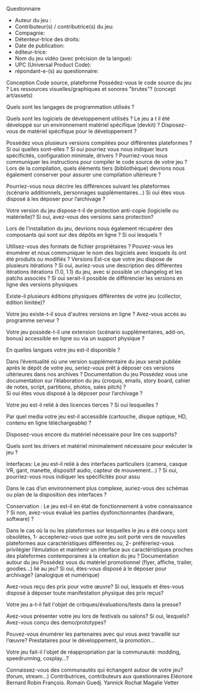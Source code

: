  Questionnaire

 * Auteur du jeu :
 * Contributeur(s) / contributrice(s) du jeu: 
 * Compagnie:
 * Détenteur-trice des droits: 
 * Date de publication:
 * éditeur-trice: 
 * Nom du jeu vidéo (avec précision de la langue): 
 * UPC (Universal Product Code):
 * répondant-e-(s) au questionnaire:

Conception
Code source, plateforme
Possédez-vous le code source du jeu ? 
Les ressources visuelles/graphiques et sonores "brutes"? (concept art/assets)

Quels sont les langages de programmation utilisés ? 

Quels sont les logiciels de développement utilisés ? Le jeu a t il été développé sur un environnement matériel spécifique (devkit) ? Disposez-vous de matériel spécifique pour le développement ? 

Possédez vous plusieurs versions compilées pour différentes plateformes ?
Si oui quelles sont-elles ? 
Si oui pourriez vous nous indiquer leurs spécificités, configuration minimale, drivers ?
Pourriez-vous nous communiquer les instructions pour compiler le code source de votre jeu ?
Lors de la compilation, quels éléments tiers (bibliothèque) devrions nous également conserver pour assurer une compilation ultérieure ?

Pourriez-vous nous décrire les différences suivant les plateformes (scénario additionnels, personnages supplémentaires…)
Si oui êtes vous disposé à les déposer pour l’archivage ?

Votre version du jeu dispose-t-il de protection anti-copie (logicielle ou matérielle)? 
Si oui, avez-vous des versions sans protection?

Lors de l’installation du jeu, devrions nous également récupérer des composants qui sont sur des dépôts en ligne ? Si oui lesquels ?

Utilisez-vous des formats de fichier propriétaires ? Pouvez-vous les énumérer et nous communiquer le nom des logiciels avec lesquels ils ont été produits ou modifiés ?
Versions
Est-ce que votre jeu dispose de plusieurs itérations ? Si oui, auriez-vous une description des différentes itérations itérations (1.0, 1.1) du jeu, avec si possible un changelog et les patchs associés ? 
Si oui serait-il possible de différencier les versions en ligne des versions physiques 

Existe-il plusieurs éditions physiques différentes de votre jeu (collector, édition limitée)?

Votre jeu existe-t-il sous d'autres versions en ligne ? Avez-vous accès au programme serveur ?

Votre jeu possède-t-il une extension (scénario supplémentaires, add-on, bonus) accessible en ligne ou via un support physique ?

En quelles langues votre jeu est-il disponible ? 

Dans l’éventualité où une version supplémentaire du jeux serait publiée après le dépôt de votre jeu, seriez-vous prêt à déposer ces versions ultérieures dans nos archives ?
Documentation du jeu
Possédez vous une documentation sur l’élaboration du jeu (croquis, emails, story board, cahier de notes, script, partitions, photos, sales pitch)  ?  
Si oui êtes vous disposé à la déposer pour l’archivage ? 

Votre jeu est-il relié à des licences tierces ? 
Si oui lesquelles ?

Par quel media votre jeu est-il accessible (cartouche, disque optique, HD, contenu en ligne téléchargeable)  ? 

Disposez-vous encore du matériel nécessaire pour lire ces supports? 

Quels sont les drivers et matériel minimalement nécessaire pour exécuter le jeu ?

Interfaces:
Le jeu est-il relié à des interfaces particuliers (camera, casque VR, gant, manette, dispositif audio, capteur de mouvement…) ? 
Si oui, pourriez-vous nous indiquer les spécificités pour assu

Dans le cas d’un environnement plus complexe, auriez-vous des schémas ou plan de la disposition des interfaces ?

Conservation :
Le jeu est-il en état de fonctionnement à votre connaissance ? Si non, avez-vous évalué les parties dysfonctionnantes (hardware, software) ?

Dans le cas où la ou les plateformes sur lesquelles le jeu a été conçu sont obsolètes,
1- accepteriez-vous que votre jeu soit porté vers de nouvelles plateformes aux caractéristiques différentes ou,
2- préféreriez-vous privilégier l’émulation et maintenir un interface aux caractéristiques proches des plateformes contemporaines à la création du jeu ?
Documentation autour du jeu
Possédez vous du matériel promotionnel (flyer, affiche, trailer, goodies...) lié au jeu? 
Si oui, êtes-vous disposé à le déposer pour archivage? (analogique et numérique)

Avez-vous reçu des prix pour votre œuvre? Si oui, lesquels et êtes-vous disposé à déposer toute manifestation physique des prix reçus?

Votre jeu a-t-il fait l'objet de critiques/évaluations/tests dans la presse?

Avez-vous présenter votre jeu lors de festivals ou salons? Si oui, lesquels? Avez-vous conçu des demo/prototypes?

Pouvez-vous énumérer les partenaires avec qui vous avez travaillé sur l’œuvre? Prestataires pour le développement, la promotion...

Votre jeu fait-il l'objet de réappropriation par la communauté: modding, speedrunning, cosplay...?

Connaissez-vous des communautés qui échangent autour de votre jeu? (forum, stream...)
Contributrices, contributeurs aux questionnaires 
Eléonore Bernard
Robin François.
Romain Guedj.
Yannick Rochat
Magalie Vetter
